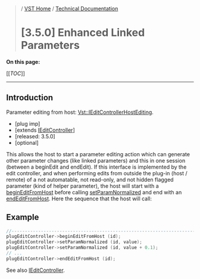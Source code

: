 >/ [VST Home](../../../) / [Technical Documentation](../../Index.md)
>
># \[3.5.0\] Enhanced Linked Parameters

**On this page:**

[[_TOC_]]

---

## Introduction

Parameter editing from host: [Vst::IEditControllerHostEditing](https://steinbergmedia.github.io/vst3_doc/vstinterfaces/classSteinberg_1_1Vst_1_1IEditControllerHostEditing.html).

- \[plug imp\]
- [extends [IEditController](https://steinbergmedia.github.io/vst3_doc/vstinterfaces/classSteinberg_1_1Vst_1_1IEditController.html)]
- \[released: 3.5.0\]
- \[optional\]

This allows the host to start a parameter editing action which can generate other parameter changes (like linked parameters) and this in one session (between a beginEdit and endEdit). If this interface is implemented by the edit controller, and when performing edits from outside the plug-in (host / remote) of a not automatable, not read-only, and not hidden flagged parameter (kind of helper parameter), the host will start with a [beginEditFromHost](https://steinbergmedia.github.io/vst3_doc/vstinterfaces/classSteinberg_1_1Vst_1_1IEditControllerHostEditing.html#a97cc85e97b22ff0d4fb9b5109a1a2bf2) before calling [setParamNormalized](https://steinbergmedia.github.io/vst3_doc/vstinterfaces/classSteinberg_1_1Vst_1_1IEditController.html#aded549c5b0f342a23dee18cc41ece6b8) and end with an [endEditFromHost](https://steinbergmedia.github.io/vst3_doc/vstinterfaces/classSteinberg_1_1Vst_1_1IEditControllerHostEditing.html#a589c94be69d4ee5ed29cf62e437fecbb). Here the sequence that the host will call:

## Example

``` c++
//------------------------------------------------------------------------
plugEditController->beginEditFromHost (id);
plugEditController->setParamNormalized (id, value);
plugEditController->setParamNormalized (id, value + 0.1);
// ...
plugEditController->endEditFromHost (id);
```

See also [IEditController](https://steinbergmedia.github.io/vst3_doc/vstinterfaces/classSteinberg_1_1Vst_1_1IEditController.html).
